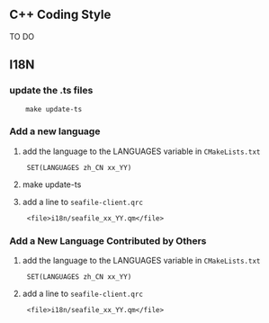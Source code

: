 ## C++ Coding Style

TO DO

## I18N

### update the .ts files

        make update-ts
    
    
### Add a new language

1. add the language to the LANGUAGES variable in `CMakeLists.txt`

        SET(LANGUAGES zh_CN xx_YY)
    
2. make update-ts

3. add a line to `seafile-client.qrc`

        <file>i18n/seafile_xx_YY.qm</file>

### Add a New Language Contributed by Others

1. add the language to the LANGUAGES variable in `CMakeLists.txt`

        SET(LANGUAGES zh_CN xx_YY)
    
2. add a line to `seafile-client.qrc`

        <file>i18n/seafile_xx_YY.qm</file>
    

